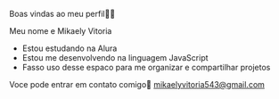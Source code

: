 Boas vindas ao meu perfil🧑‍🎓

Meu nome e Mikaely Vitoria

- Estou estudando na Alura
- Estou me desenvolvendo na linguagem JavaScript
- Fasso uso desse espaco para me organizar e compartilhar projetos 

Voce pode entrar em contato comigo📝
mikaelyvitoria543@gmail.com
